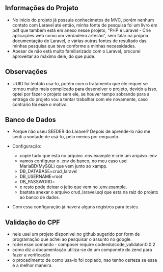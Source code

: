 ## Informações do Projeto
* No inicio do projeto já possuia conhecimetos de MVC, porém nenhum contato com Laravel até então, minha fonte de pesquisa foi um livro em pdf que também está em anexo nesse projeto, "PHP e Laravel - Crie aplicações web como um verdadeiro artesão", sem falar na própria documentação do Laravel, e várias outras fontes de resultado das minhas pesquisa que teve conforme a minhas necessidades.
* Apesar de não está muito familiarizado com o Laravel, procurei aproveitar ao máximo dele, do que pude.

## Observações
* UUID foi tentato usa-lo, potém com o tratamento que ele requer se tornou muito mais complicado para desenolver o projeto, devido a isso, optei por fazer o projeto sem ele, se houver tempo sobrando para a entraga do projeto vou a tentar trabalhar com ele novamente, caso contrario foi esse o motivo.

## Banco de Dados
* Porque não useu SEEDER do Laravel? Depois de aprende-lo não me senti a vontade de usá-lo, pelo menos por enquanto.
* Configuração:
    - copie tudo que esta no arquivo .env.example e crie um arquivo .env
    - vamos configurar o .env do banco, no meu caso usei MariaBD(MySQL) que vem junto ao xampp.
    - DB_DATABASE=crud_laravel
    - DB_USERNAME=root
    - DB_PASSWORD=
    - o resto pode deixar o jeito que vem no .env.example.
    - bastata anexar o arquivo crud_laravel.sql que esta na raiz do projeto ao banco de dados.

* Com essa configuração já havera alguns registros para testes.
    
## Validação do CPF
* nele usei um projeto disponivel no github sugerido por form de programação que achei ao pesquisar o assunto no google.
* rodei esse comando - composer require codeedu/code_validator:0.0.2
* como diz a documentação utiliza-se de um componete do zend para fazer a verificação
* o procedimento de como usa-lo foi copiado, nao tenho certeza se essa é a melhor maneira.